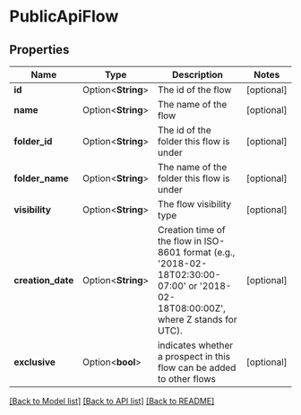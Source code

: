 # PublicApiFlow

## Properties

Name | Type | Description | Notes
------------ | ------------- | ------------- | -------------
**id** | Option<**String**> | The id of the flow | [optional]
**name** | Option<**String**> | The name of the flow | [optional]
**folder_id** | Option<**String**> | The id of the folder this flow is under | [optional]
**folder_name** | Option<**String**> | The name of the folder this flow is under | [optional]
**visibility** | Option<**String**> | The flow visibility type | [optional]
**creation_date** | Option<**String**> | Creation time of the flow in ISO-8601 format (e.g., '2018-02-18T02:30:00-07:00' or '2018-02-18T08:00:00Z', where Z stands for UTC). | [optional]
**exclusive** | Option<**bool**> | indicates whether a prospect in this flow can be added to other flows | [optional]

[[Back to Model list]](../README.md#documentation-for-models) [[Back to API list]](../README.md#documentation-for-api-endpoints) [[Back to README]](../README.md)


